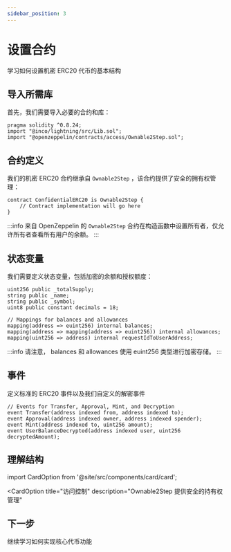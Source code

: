 ```yaml
---
sidebar_position: 3
---
```

# 设置合约
学习如何设置机密 ERC20 代币的基本结构

## 导入所需库
首先，我们需要导入必要的合约和库：
```solidity
pragma solidity ^0.8.24;
import "@inco/lightning/src/Lib.sol";
import "@openzeppelin/contracts/access/Ownable2Step.sol";
```

## 合约定义
我们的机密 ERC20 合约继承自 `Ownable2Step` ，该合约提供了安全的拥有权管理：
```solidity
contract ConfidentialERC20 is Ownable2Step {
    // Contract implementation will go here
}
```
:::info
来自 OpenZeppelin 的 `Ownable2Step` 合约在构造函数中设置所有者，仅允许所有者查看所有用户的余额。
:::

## 状态变量
我们需要定义状态变量，包括加密的余额和授权额度：
```solidity
uint256 public _totalSupply;
string public _name;
string public _symbol;
uint8 public constant decimals = 18;

// Mappings for balances and allowances
mapping(address => euint256) internal balances;
mapping(address => mapping(address => euint256)) internal allowances;
mapping(uint256 => address) internal requestIdToUserAddress;
```
:::info
请注意， balances 和 allowances 使用 euint256 类型进行加密存储。
:::

## 事件
定义标准的 ERC20 事件以及我们自定义的解密事件

```solidity
// Events for Transfer, Approval, Mint, and Decryption
event Transfer(address indexed from, address indexed to);
event Approval(address indexed owner, address indexed spender);
event Mint(address indexed to, uint256 amount);
event UserBalanceDecrypted(address indexed user, uint256 decryptedAmount);
```
## 理解结构

import CardOption from '@site/src/components/card/card';

<div>
  <CardOption
    title="加密类型"
    description="euint256 用于加密整数，确保余额隐私"
  >
  </CardOption>

  <CardOption
    title="访问控制"
    description="Ownable2Step 提供安全的持有权管理"
  >
  </CardOption>
  <CardOption
    title="事件"
    description="事件允许在不透露金额的情况下追踪转账和批准"
    >
    </CardOption>

</div>

## 下一步
继续学习如何实现核心代币功能